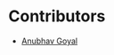 # Contributors

<!-- prettier-ignore-start -->
- [Anubhav Goyal]([https://github.com/prafullpandey614](https://github.com/Anubhav-Goyal01))
